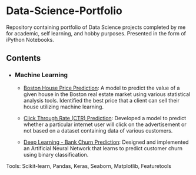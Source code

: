 # Data-Science-Portfolio
Repository containing portfolio of Data Science projects completed by me for academic, self learning, and hobby purposes. 
Presented in the form of iPython Notebooks.

## Contents

- ### Machine Learning

	- [Boston House Price Prediction](/Boston%20House%20Price%20Prediction): A model to predict the value of a given house in the Boston real estate market using various statistical analysis tools. Identified the best price that a client can sell their house utilizing machine learning.
	
	- [Click Through Rate (CTR) Prediction](/CTR%20Prediction): Developed a model to predict whether a particular internet user will click on the advertisement or not based on a dataset containing data of various customers.
	
	- [Deep Learning - Bank Churn Prediction](/Bank%20Churn%20Prediction): Designed and implemented an Artificial Neural Network that learns to predict customer churn using binary classification.


Tools: Scikit-learn, Pandas, Keras, Seaborn, Matplotlib, Featuretools
